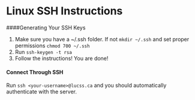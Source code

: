 Linux SSH Instructions
========================

####Generating Your SSH Keys

1. Make sure you have a ~/.ssh folder. If not `mkdir ~/.ssh` and set proper permissions `chmod 700 ~/.ssh`
2. Run `ssh-keygen -t rsa`
3. Follow the instructions! You are done!

#### Connect Through SSH

Run `ssh <your-username>@lucss.ca` and you should automatically authenticate with the server.

